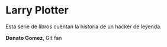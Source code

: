 # Larry Plotter

Esta serie de libros cuentan la historia de un hacker de leyenda. 

**Donato Gomez**, Git fan
